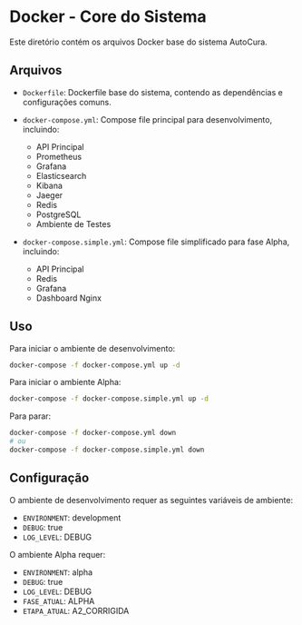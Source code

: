 # Docker - Core do Sistema

Este diretório contém os arquivos Docker base do sistema AutoCura.

## Arquivos

- `Dockerfile`: Dockerfile base do sistema, contendo as dependências e configurações comuns.
- `docker-compose.yml`: Compose file principal para desenvolvimento, incluindo:
  - API Principal
  - Prometheus
  - Grafana
  - Elasticsearch
  - Kibana
  - Jaeger
  - Redis
  - PostgreSQL
  - Ambiente de Testes

- `docker-compose.simple.yml`: Compose file simplificado para fase Alpha, incluindo:
  - API Principal
  - Redis
  - Grafana
  - Dashboard Nginx

## Uso

Para iniciar o ambiente de desenvolvimento:

```bash
docker-compose -f docker-compose.yml up -d
```

Para iniciar o ambiente Alpha:

```bash
docker-compose -f docker-compose.simple.yml up -d
```

Para parar:

```bash
docker-compose -f docker-compose.yml down
# ou
docker-compose -f docker-compose.simple.yml down
```

## Configuração

O ambiente de desenvolvimento requer as seguintes variáveis de ambiente:

- `ENVIRONMENT`: development
- `DEBUG`: true
- `LOG_LEVEL`: DEBUG

O ambiente Alpha requer:

- `ENVIRONMENT`: alpha
- `DEBUG`: true
- `LOG_LEVEL`: DEBUG
- `FASE_ATUAL`: ALPHA
- `ETAPA_ATUAL`: A2_CORRIGIDA 